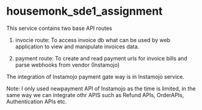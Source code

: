 # housemonk_sde1_assignment

This service contains two base API routes 

1. invocie route:
  To access invoice db what can be used by web application to view and manipulate invoices data.
  
2. payment route:
  To create and read payment urls for invoice bills and parse webhooks from vendor (Instamojo)
  
The integration of Instamojo payment gate way is in Instamojo service.

Note: I only used newpayment API of Instamojo as the time is limited, in the same way we can integrate othr APIS such as
Refund APIs, OrderAPIs, Authentication APIs etc.
